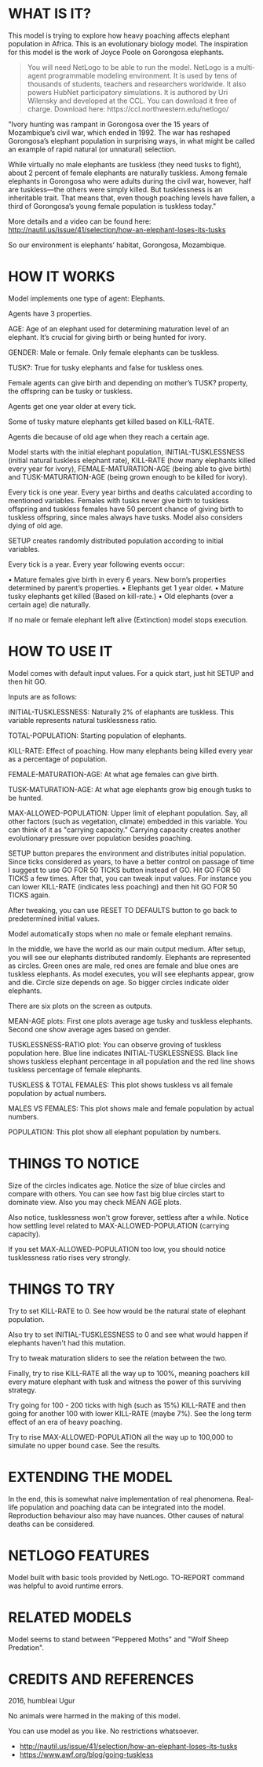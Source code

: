 
# WHAT IS IT?

This model is trying to explore how heavy poaching affects elephant population in Africa. This is an evolutionary biology model. The inspiration for this model is the work of Joyce Poole  on Gorongosa elephants.

<blockquote>You will need NetLogo to be able to run the model. NetLogo is a multi-agent programmable modeling environment. It is used by tens of thousands of students, teachers and researchers worldwide. It also powers HubNet participatory simulations. It is authored by Uri Wilensky and developed at the CCL. You can download it free of charge. Download here:
https://ccl.northwestern.edu/netlogo/</blockquote>

"Ivory hunting was rampant in Gorongosa over the 15 years of Mozambique’s civil war, which ended in 1992. The war has reshaped Gorongosa’s elephant population in surprising ways, in what might be called an example of rapid natural (or unnatural) selection.

While virtually no male elephants are tuskless (they need tusks to fight), about 2 percent of female elephants are naturally tuskless. Among female elephants in Gorongosa who were adults during the civil war, however, half are tuskless—the others were simply killed. But tusklessness is an inheritable trait. That means that, even though poaching levels have fallen, a third of Gorongosa’s young female population is tuskless today."

More details and a video can be found here: http://nautil.us/issue/41/selection/how-an-elephant-loses-its-tusks

So our environment is elephants’ habitat, Gorongosa, Mozambique.

# HOW IT WORKS

Model implements one type of agent: Elephants.

Agents have 3 properties.

AGE: Age of an elephant used for determining maturation level of an elephant. It’s crucial for giving birth or being hunted for ivory.

GENDER: Male or female. Only female elephants can be tuskless.

TUSK?: True for tusky elephants and false for tuskless ones.

Female agents can give birth and depending on mother’s TUSK? property, the offspring can be tusky or tuskless.

Agents get one year older at every tick.

Some of tusky mature elephants get killed based on KILL-RATE.

Agents die because of old age when they reach a certain age.


Model starts with the initial elephant population, INITIAL-TUSKLESSNESS (initial natural tuskless elephant rate), KILL-RATE  (how many elephants killed every year for ivory), FEMALE-MATURATION-AGE (being able to give birth) and TUSK-MATURATION-AGE (being grown enough to be killed for ivory).

Every tick is one year. Every year births and deaths calculated according to mentioned variables. Females with tusks never give birth to tuskless offspring and tuskless females have 50 percent chance of giving birth to tuskless offspring, since males always have tusks. Model also considers dying of old age.

SETUP creates randomly distributed population according to initial variables.

Every tick is a year. Every year following events occur:

• Mature females give birth in every 6 years. New born’s properties determined by parent’s properties.
• Elephants get 1 year older.
• Mature tusky elephants get killed (Based on kill-rate.)
• Old elephants (over a certain age) die naturally.

If no male or female elephant left alive (Extinction) model stops execution.

# HOW TO USE IT

Model comes with default input values. For a quick start, just hit SETUP and then hit GO.

Inputs are as follows:

INITIAL-TUSKLESSNESS: Naturally 2% of elaphants are tuskless. This variable represents natural tusklessness ratio.

TOTAL-POPULATION: Starting population of elephants.

KILL-RATE: Effect of poaching. How many elephants being killed every year as a percentage of population.

FEMALE-MATURATION-AGE: At what age females can give birth.

TUSK-MATURATION-AGE: At what age elephants grow big enough tusks to be hunted.

MAX-ALLOWED-POPULATION: Upper limit of elephant population. Say, all other factors (such as vegetation, climate) embedded in this variable. You can think of it as "carrying capacity." Carrying capacity creates another evolutionary pressure over population besides poaching.

SETUP button prepares the environment and distributes initial population. Since ticks considered as years, to have a better control on passage of time I suggest to use GO FOR 50 TICKS button instead of GO. Hit GO FOR 50 TICKS a few times. After that, you can tweak input values. For instance you can lower KILL-RATE (indicates less poaching) and then hit GO FOR 50 TICKS again.

After tweaking, you can use RESET TO DEFAULTS button to go back to predetermined initial values.

Model automatically stops when no male or female elephant remains.

In the middle, we have the world as our main output medium. After setup, you will see our elephants distributed randomly. Elephants are represented as circles. Green ones are male, red ones are female and blue ones are tuskless elephants. As model executes, you will see elephants appear, grow and die. Circle size depends on age. So bigger circles indicate older elephants.

There are six plots on the screen as outputs.

MEAN-AGE plots: First one plots average age tusky and tuskless elephants. Second one show average ages based on gender.

TUSKLESSNESS-RATIO plot: You can observe groving of tuskless population here. Blue line indicates INITIAL-TUSKLESSNESS. Black line shows tuskless elephant percentage in all population and the red line shows tuskless percentage of female elephants.

TUSKLESS & TOTAL FEMALES: This plot shows tuskless vs all female population by actual numbers.

MALES VS FEMALES: This plot shows male and female population by actual numbers.

POPULATION: This plot show all elephant population by numbers.


# THINGS TO NOTICE

Size of the circles indicates age. Notice the size of blue circles and compare with others. You can see how fast big blue circles start to dominate view. Also you may check MEAN AGE plots.

Also notice, tusklessness won't grow forever, settless after a while. Notice how settling level related to MAX-ALLOWED-POPULATION (carrying capacity).

If you set MAX-ALLOWED-POPULATION too low, you should notice tusklessness ratio rises very strongly.

# THINGS TO TRY

Try to set KILL-RATE to 0. See how would be the natural state of elephant population.

Also try to set INITIAL-TUSKLESSNESS to 0 and see what would happen if elephants haven't had this mutation.

Try to tweak maturation sliders to see the relation between the two.

Finally, try to rise KILL-RATE all the way up to 100%, meaning poachers kill every mature elephant with tusk and witness the power of this surviving strategy.

Try going for 100 - 200 ticks with high (such as 15%) KILL-RATE and then going for another 100 with lower KILL-RATE (maybe 7%). See the long term effect of an era of heavy poaching.

Try to rise MAX-ALLOWED-POPULATION all the way up to 100,000 to simulate no upper bound case. See the results.

# EXTENDING THE MODEL

In the end, this is somewhat naive implementation of real phenomena. Real-life population and poaching data can be integrated into the model. Reproduction behaviour also may have nuances. Other causes of natural deaths can be considered.

# NETLOGO FEATURES

Model built with basic tools provided by NetLogo. TO-REPORT command was helpful to avoid runtime errors.

# RELATED MODELS

Model seems to stand between "Peppered Moths" and "Wolf Sheep Predation".

# CREDITS AND REFERENCES

2016, humbleai Ugur

No animals were harmed in the making of this model.

You can use model as you like. No restrictions whatsoever.

* http://nautil.us/issue/41/selection/how-an-elephant-loses-its-tusks
* https://www.awf.org/blog/going-tuskless
